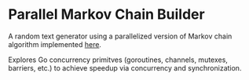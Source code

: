 # Parallel Markov Chain Builder

A random text generator using a parallelized version of Markov chain algorithm implemented [here](https://golang.org/doc/codewalk/markov/).

Explores Go concurrency primitves (goroutines, channels, mutexes, barriers, etc.) to achieve speedup via concurrency and synchronization.
